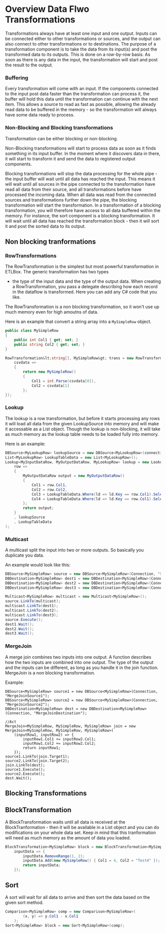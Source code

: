 ﻿# Overview Data Flwo Transformations

Transformations always have at least one input and one output. Inputs can be connected either to other transformations or sources, and the output can also connect to other transformations
or to destinations. 
The purpose of a transformation component is to take the data from its input(s) and post the transformed data to its outputs. This is done on a row-by-row basis.
As soon as there is any data in the input, the transformation will start and post the result to the output. 

### Buffering

Every transformation will come with an input. If the components connected to the input post data faster than the transformation
can process it, the buffer will hold this data until the transformation can continue with the next item. This allows a source to read as fast as possible,
allowing the already read data to be buffered in the memory - so the transformation will always have some data ready to process.

### Non-Blocking and Blocking transformations

Transformation can be either blocking or non-blocking. 

Non-Blocking transformations will start to process data as soon as it finds something in its input buffer. 
In the moment where it discovers data in there, it will  start to transform it and send the data to registered output components. 

Blocking transformations will stop the data processing for the whole pipe - the input buffer will wait until all data has reached the input. This means it will wait until
all sources in the pipe connected to the transformation have read all data from their source, and all transformations before have processed the incoming data. 
When all data was read from the connected sources and transformations further down the pipe, the blocking transformation will start the transformation. In a transformation
of a blocking transformation, you will therefore have access to all data buffered within the memory. For instance, the sort component is a blocking transformation. 
It will wait until all data has reached the transformation block - then it will sort it and post the sorted data to its output. 


## Non blocking tranformations

### RowTransformations

The RowTransformation is the simplest but most powerful transformation in ETLBox. The generic transformation has two types 
- the type of the input data and the type of the output data. When creating a RowTransformation, you pass a delegate
describing how each record in the dataflow is transformed. Here you can add any C# code that you like. 

The RowTransformation is a non blocking transformation, so it won't use up much memory even for high amoutns of data.

Here is an example that convert a string array into a `MySimpleRow` object.

```C#
public class MySimpleRow
{
    public int Col1 { get; set; }
    public string Col2 { get; set; }
}

RowTransformation&lt;string[], MySimpleRow&gt; trans = new RowTransformation&lt;string[], MySimpleRow&gt;(
    csvdata =>
    {
        return new MySimpleRow()
        {
            Col1 = int.Parse(csvdata[0]),
            Col2 = csvdata[1]
        };
});
```

### Lookup

The lookup is a row transformation, but before it starts processing any rows it will load all data from the given LookupSource into memory 
and will make it accessable as a List object.
Though the lookup is non-blocking, it will take as much memory as the lookup table needs to be loaded fully into memory. 

Here is an example:

```C#
DBSource<MyLookupRow> lookupSource = new DBSource<MyLookupRow>(connection, "Lookup");
List<MyLookupRow> LookupTableData = new List<MyLookupRow>();
Lookup<MyInputDataRow, MyOutputDataRow, MyLookupRow> lookup = new Lookup<MyInputDataRow, MyOutputDataRow, MyLookupRow>(
    row =>
    {
        MyOutputDataRow output = new MyOutputDataRow()
        {
            Col1 = row.Col1,
            Col2 = row.Col2,
            Col3 = LookupTableData.Where(ld => ld.Key == row.Col1).Select(ld => ld.LookupValue1).FirstOrDefault(),
            Col4 = LookupTableData.Where(ld => ld.Key == row.Col1).Select(ld => ld.LookupValue2).FirstOrDefault(),
        };
        return output;
    }
    , lookupSource
    , LookupTableData
);
```

### Multicast

A multicast split the input into two or more outputs. So basically you duplicate you data.

An example would look like this:

```C#
DBSource<MySimpleRow> source = new DBSource<MySimpleRow>(Connection, "Source");
DBDestination<MySimpleRow> dest1 = new DBDestination<MySimpleRow>(Connection, "Destination1");
DBDestination<MySimpleRow> dest2 = new DBDestination<MySimpleRow>(Connection, "Destination2");
DBDestination<MySimpleRow> dest3 = new DBDestination<MySimpleRow>(Connection, "Destination3");

Multicast<MySimpleRow> multicast = new Multicast<MySimpleRow>();
source.LinkTo(multicast);
multicast.LinkTo(dest1);
multicast.LinkTo(dest2);
multicast.LinkTo(dest3);
source.Execute();
dest1.Wait();
dest2.Wait();
dest3.Wait();
```

### MergeJoin

A merge join combines two inputs into one output. A function describes how the two inputs are combined into one output. The type of the 
output and the inputs can be different, as long as you handle it in the join function.
MergeJoin is a non blocking transformation. 

Example: 

```
DBSource<MySimpleRow> source1 = new DBSource<MySimpleRow>(Connection, "MergeJoinSource1");
DBSource<MySimpleRow> source2 = new DBSource<MySimpleRow>(Connection, "MergeJoinSource2");
DBDestination<MySimpleRow> dest = new DBDestination<MySimpleRow>(Connection, "MergeJoinDestination");

//Act
MergeJoin<MySimpleRow, MySimpleRow, MySimpleRow> join = new MergeJoin<MySimpleRow, MySimpleRow, MySimpleRow>(
    (inputRow1, inputRow2) => {
        inputRow1.Col1 += inputRow2.Col1;
        inputRow1.Col2 += inputRow2.Col2;
        return inputRow1;
    });
source1.LinkTo(join.Target1);
source2.LinkTo(join.Target2);
join.LinkTo(dest);
source1.Execute();
source2.Execute();
dest.Wait();
```

## Blocking Transformations

## BlockTransformation

A BlockTransformation waits until all data is received at the BlockTranformation - then it will be available in a List object and you can do modifications
on your whole data set. Keep in mind that this tranformation will need as much memory as the amount of data you loaded. 

```C#
BlockTransformation<MySimpleRow> block = new BlockTransformation<MySimpleRow>(
    inputData => {
        inputData.RemoveRange(1, 2);
        inputData.Add(new MySimpleRow() { Col1 = 4, Col2 = "Test4" });
        return inputData;
    });
```

## Sort

A sort will wait for all data to arrive and then sort the data based on the given sort method. 

```C#
Comparison<MySimpleRow> comp = new Comparison<MySimpleRow>(
        (x, y) => y.Col1 - x.Col1
    );
Sort<MySimpleRow> block = new Sort<MySimpleRow>(comp);
```

